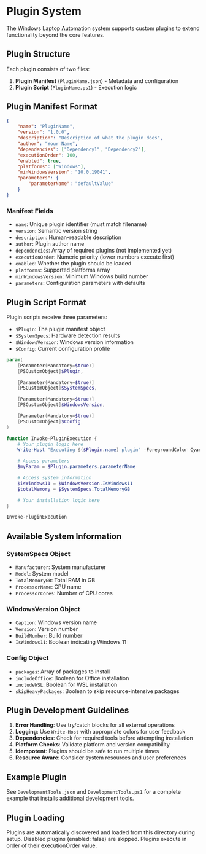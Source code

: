 # Plugin System

The Windows Laptop Automation system supports custom plugins to extend functionality beyond the core features.

## Plugin Structure

Each plugin consists of two files:

1. **Plugin Manifest** (`PluginName.json`) - Metadata and configuration
2. **Plugin Script** (`PluginName.ps1`) - Execution logic

## Plugin Manifest Format

```json
{
    "name": "PluginName",
    "version": "1.0.0",
    "description": "Description of what the plugin does",
    "author": "Your Name",
    "dependencies": ["Dependency1", "Dependency2"],
    "executionOrder": 100,
    "enabled": true,
    "platforms": ["Windows"],
    "minWindowsVersion": "10.0.19041",
    "parameters": {
        "parameterName": "defaultValue"
    }
}
```

### Manifest Fields

- `name`: Unique plugin identifier (must match filename)
- `version`: Semantic version string
- `description`: Human-readable description
- `author`: Plugin author name
- `dependencies`: Array of required plugins (not implemented yet)
- `executionOrder`: Numeric priority (lower numbers execute first)
- `enabled`: Whether the plugin should be loaded
- `platforms`: Supported platforms array
- `minWindowsVersion`: Minimum Windows build number
- `parameters`: Configuration parameters with defaults

## Plugin Script Format

Plugin scripts receive three parameters:

- `$Plugin`: The plugin manifest object
- `$SystemSpecs`: Hardware detection results
- `$WindowsVersion`: Windows version information
- `$Config`: Current configuration profile

```powershell
param(
    [Parameter(Mandatory=$true)]
    [PSCustomObject]$Plugin,

    [Parameter(Mandatory=$true)]
    [PSCustomObject]$SystemSpecs,

    [Parameter(Mandatory=$true)]
    [PSCustomObject]$WindowsVersion,

    [Parameter(Mandatory=$true)]
    [PSCustomObject]$Config
)

function Invoke-PluginExecution {
    # Your plugin logic here
    Write-Host "Executing $($Plugin.name) plugin" -ForegroundColor Cyan

    # Access parameters
    $myParam = $Plugin.parameters.parameterName

    # Access system information
    $isWindows11 = $WindowsVersion.IsWindows11
    $totalMemory = $SystemSpecs.TotalMemoryGB

    # Your installation logic here
}

Invoke-PluginExecution
```

## Available System Information

### SystemSpecs Object

- `Manufacturer`: System manufacturer
- `Model`: System model
- `TotalMemoryGB`: Total RAM in GB
- `ProcessorName`: CPU name
- `ProcessorCores`: Number of CPU cores

### WindowsVersion Object

- `Caption`: Windows version name
- `Version`: Version number
- `BuildNumber`: Build number
- `IsWindows11`: Boolean indicating Windows 11

### Config Object

- `packages`: Array of packages to install
- `includeOffice`: Boolean for Office installation
- `includeWSL`: Boolean for WSL installation
- `skipHeavyPackages`: Boolean to skip resource-intensive packages

## Plugin Development Guidelines

1. **Error Handling**: Use try/catch blocks for all external operations
2. **Logging**: Use `Write-Host` with appropriate colors for user feedback
3. **Dependencies**: Check for required tools before attempting installation
4. **Platform Checks**: Validate platform and version compatibility
5. **Idempotent**: Plugins should be safe to run multiple times
6. **Resource Aware**: Consider system resources and user preferences

## Example Plugin

See `DevelopmentTools.json` and `DevelopmentTools.ps1` for a complete example that installs additional development tools.

## Plugin Loading

Plugins are automatically discovered and loaded from this directory during setup. Disabled plugins (enabled: false) are skipped. Plugins execute in order of their executionOrder value.